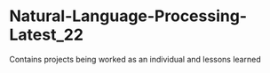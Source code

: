# Natural-Language-Processing-Latest_22
Contains projects being worked as an individual and lessons learned
